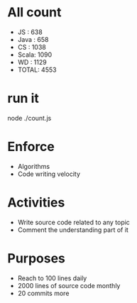 # All count
- JS   :	638
- Java :	658
- CS   :	1038
- Scala:	1090
- WD   :	1129
- TOTAL:	4553

# run it
node ./count.js
    
# Enforce
* Algorithms
* Code writing velocity

# Activities
* Write source code related to any topic
* Comment the understanding part of it
    
# Purposes
* Reach to 100 lines daily
* 2000 lines of source code monthly
* 20 commits more
